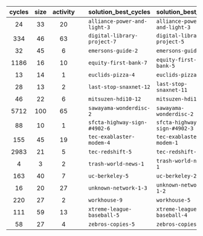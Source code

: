 | cycles | size | activity | &nbsp; | solution_best_cycles | solution_best_size | solution_best_activity |
| :------: | :----: | :--------: | --- | -------------------- | ------------------ | ---------------------- |
| 24 | 33 | 20 | &nbsp; | `alliance-power-and-light-3` | `alliance-power-and-light-3` | `alliance-power-and-light-3` |
| 334 | 46 | 63 | &nbsp; | `digital-library-project-7` | `digital-library-project-5` | `digital-library-project-1` |
| 32 | 45 | 6 | &nbsp; | `emersons-guide-2` | `emersons-guide-1` | `emersons-guide-1` |
| 1186 | 16 | 10 | &nbsp; | `equity-first-bank-7` | `equity-first-bank-5` | `equity-first-bank-2` |
| 13 | 14 | 1 | &nbsp; | `euclids-pizza-4` | `euclids-pizza-4` | `euclids-pizza-2` |
| 28 | 13 | 2 | &nbsp; | `last-stop-snaxnet-12` | `last-stop-snaxnet-11` | `last-stop-snaxnet-1` |
| 46 | 22 | 6 | &nbsp; | `mitsuzen-hdi10-12` | `mitsuzen-hdi10-3` | `mitsuzen-hdi10-10` |
| 5712 | 100 | 65 | &nbsp; | `sawayama-wonderdisc-2` | `sawayama-wonderdisc-2` | `sawayama-wonderdisc-2` |
| 88 | 10 | 1 | &nbsp; | `sfcta-highway-sign-#4902-6` | `sfcta-highway-sign-#4902-3` | `sfcta-highway-sign-#4902-3` |
| 155 | 45 | 19 | &nbsp; | `tec-exablaster-modem-4` | `tec-exablaster-modem-1` | `tec-exablaster-modem-1` |
| 2983 | 21 | 5 | &nbsp; | `tec-redshift-5` | `tec-redshift-1` | `tec-redshift-1` |
| 4 | 3 | 2 | &nbsp; | `trash-world-news-1` | `trash-world-news-1` | `trash-world-news-1` |
| 163 | 40 | 7 | &nbsp; | `uc-berkeley-5` | `uc-berkeley-2` | `uc-berkeley-2` |
| 16 | 20 | 27 | &nbsp; | `unknown-network-1-3` | `unknown-network-1-2` | `unknown-network-1-2` |
| 220 | 27 | 2 | &nbsp; | `workhouse-9` | `workhouse-5` | `workhouse-3` |
| 111 | 59 | 13 | &nbsp; | `xtreme-league-baseball-5` | `xtreme-league-baseball-4` | `xtreme-league-baseball-4` |
| 58 | 27 | 4 | &nbsp; | `zebros-copies-5` | `zebros-copies-3` | `zebros-copies-3` |
